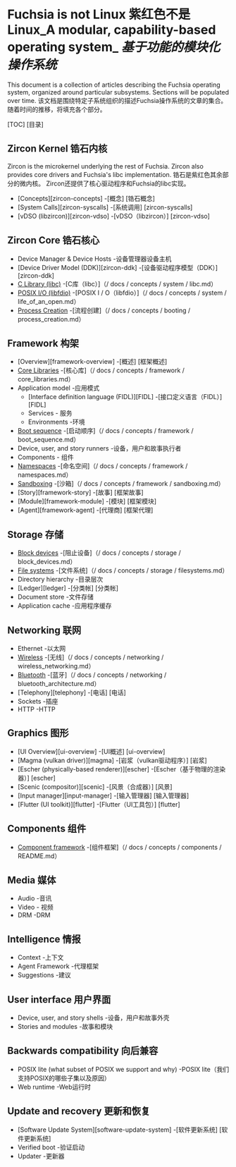  
# Fuchsia is not Linux  紫红色不是Linux_A modular, capability-based operating system_  _基于功能的模块化操作系统_

This document is a collection of articles describing the Fuchsia operating system, organized around particular subsystems. Sections will be populated over time. 该文档是围绕特定子系统组织的描述Fuchsia操作系统的文章的集合。随着时间的推移，将填充各个部分。

[TOC]  [目录]

 
## Zircon Kernel  锆石内核 

Zircon is the microkernel underlying the rest of Fuchsia. Zircon also provides core drivers and Fuchsia's libc implementation. 锆石是紫红色其余部分的微内核。 Zircon还提供了核心驱动程序和Fuchsia的libc实现。

 
 - [Concepts][zircon-concepts]  -[概念] [锆石概念]
 - [System Calls][zircon-syscalls]  -[系统调用] [zircon-syscalls]
 - [vDSO (libzircon)][zircon-vdso]  -[vDSO（libzircon）] [zircon-vdso]

 
## Zircon Core  锆石核心 

 
 - Device Manager & Device Hosts  -设备管理器设备主机
 - [Device Driver Model (DDK)][zircon-ddk]  -[设备驱动程序模型（DDK）] [zircon-ddk]
 - [C Library (libc)](/docs/concepts/system/libc.md)  -[C库（libc）]（/ docs / concepts / system / libc.md）
 - [POSIX I/O (libfdio)](/docs/concepts/system/life_of_an_open.md)  -[POSIX I / O（libfdio）]（/ docs / concepts / system / life_of_an_open.md）
 - [Process Creation](/docs/concepts/booting/process_creation.md)  -[流程创建]（/ docs / concepts / booting / process_creation.md）

 
## Framework  构架 

 
 - [Overview][framework-overview]  -[概述] [框架概述]
 - [Core Libraries](/docs/concepts/framework/core_libraries.md)  -[核心库]（/ docs / concepts / framework / core_libraries.md）
 - Application model  -应用模式
   - [Interface definition language (FIDL)][FIDL]  -[接口定义语言（FIDL）] [FIDL]
   - Services  - 服务
   - Environments  -环境
 - [Boot sequence](/docs/concepts/framework/boot_sequence.md)  -[启动顺序]（/ docs / concepts / framework / boot_sequence.md）
 - Device, user, and story runners  -设备，用户和故事执行者
 - Components  - 组件
 - [Namespaces](/docs/concepts/framework/namespaces.md)  -[命名空间]（/ docs / concepts / framework / namespaces.md）
 - [Sandboxing](/docs/concepts/framework/sandboxing.md)  -[沙箱]（/ docs / concepts / framework / sandboxing.md）
 - [Story][framework-story]  -[故事] [框架故事]
 - [Module][framework-module]  -[模块] [框架模块]
 - [Agent][framework-agent]  -[代理商] [框架代理]

 
## Storage  存储 

 
 - [Block devices](/docs/concepts/storage/block_devices.md)  -[阻止设备]（/ docs / concepts / storage / block_devices.md）
 - [File systems](/docs/concepts/storage/filesystems.md)  -[文件系统]（/ docs / concepts / storage / filesystems.md）
 - Directory hierarchy  -目录层次
 - [Ledger][ledger]  -[分类帐] [分类帐]
 - Document store  -文件存储
 - Application cache  -应用程序缓存

 
## Networking  联网 

 
 - Ethernet  -以太网
 - [Wireless](/docs/concepts/networking/wireless_networking.md)  -[无线]（/ docs / concepts / networking / wireless_networking.md）
 - [Bluetooth](/docs/concepts/networking/bluetooth_architecture.md)  -[蓝牙]（/ docs / concepts / networking / bluetooth_architecture.md）
 - [Telephony][telephony]  -[电话] [电话]
 - Sockets  -插座
 - HTTP  -HTTP

 
## Graphics  图形 

 
 - [UI Overview][ui-overview]  -[UI概述] [ui-overview]
 - [Magma (vulkan driver)][magma]  -[岩浆（vulkan驱动程序）] [岩浆]
 - [Escher (physically-based renderer)][escher]  -[Escher（基于物理的渲染器）] [escher]
 - [Scenic (compositor)][scenic]  -[风景（合成器）] [风景]
 - [Input manager][input-manager]  -[输入管理器] [输入管理器]
 - [Flutter (UI toolkit)][flutter]  -[Flutter（UI工具包）] [flutter]

 
## Components  组件 

 
 - [Component framework](/docs/concepts/components/README.md)  -[组件框架]（/ docs / concepts / components / README.md）

 
## Media  媒体 

 
 - Audio  -音讯
 - Video  - 视频
 - DRM  -DRM

 
## Intelligence  情报 

 
 - Context  -上下文
 - Agent Framework  -代理框架
 - Suggestions  -建议

 
## User interface  用户界面 

 
 - Device, user, and story shells  -设备，用户和故事外壳
 - Stories and modules  -故事和模块

 
## Backwards compatibility  向后兼容 

 
 - POSIX lite (what subset of POSIX we support and why)  -POSIX lite（我们支持POSIX的哪些子集以及原因）
 - Web runtime  -Web运行时

 
## Update and recovery  更新和恢复 

 
 - [Software Update System][software-update-system]  -[软件更新系统] [软件更新系统]
 - Verified boot  -验证启动
 - Updater  -更新器

